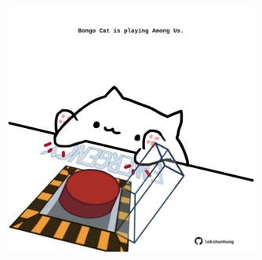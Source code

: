 <!-- built at 30/08/2023, 01:21:10 UTC -->
<p align="center">
  <img width="500" height="500" src="./ReadmeImage.svg">
</p>
